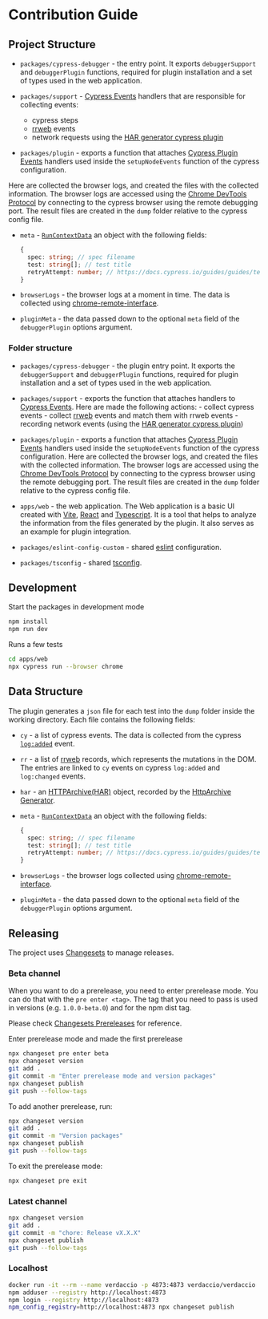 # Contribution Guide

## Project Structure

- `packages/cypress-debugger` - the entry point. It exports `debuggerSupport` and `debuggerPlugin` functions, required for plugin installation and a set of types used in the web application.

- `packages/support` - [Cypress Events](https://docs.cypress.io/api/cypress-api/catalog-of-events) handlers that are responsible for collecting events:

  - cypress steps
  - [rrweb](https://www.npmjs.com/package/rrweb) events
  - network requests using the [HAR generator cypress plugin](https://github.com/NeuraLegion/cypress-har-generator)

- `packages/plugin` - exports a function that attaches [Cypress Plugin Events](https://docs.cypress.io/api/plugins/writing-a-plugin) handlers used inside the `setupNodeEvents` function of the cypress configuration.

Here are collected the browser logs, and created the files with the collected information. The browser logs are accessed using the [Chrome DevTools Protocol](https://chromedevtools.github.io/devtools-protocol/) by connecting to the cypress browser using the remote debugging port. The result files are created in the `dump` folder relative to the cypress config file.

- `meta` - [`RunContextData`](./packages/support/src/cy/runContext.ts) an object with the following fields:

  ```typescript
  {
    spec: string; // spec filename
    test: string[]; // test title
    retryAttempt: number; // https://docs.cypress.io/guides/guides/test-retries
  }
  ```

- `browserLogs` - the browser logs at a moment in time. The data is collected using [chrome-remote-interface](https://www.npmjs.com/package/chrome-remote-interface).

- `pluginMeta` - the data passed down to the optional `meta` field of the `debuggerPlugin` options argument.

### Folder structure

- `packages/cypress-debugger` - the plugin entry point. It exports the `debuggerSupport` and `debuggerPlugin` functions, required for plugin installation and a set of types used in the web application.

- `packages/support` - exports the function that attaches handlers to [Cypress Events](https://docs.cypress.io/api/cypress-api/catalog-of-events). Here are made the following actions: - collect cypress events - collect [rrweb](https://www.npmjs.com/package/rrweb) events and match them with rrweb events - recording network events (using the [HAR generator cypress plugin](https://github.com/NeuraLegion/cypress-har-generator))

- `packages/plugin` - exports a function that attaches [Cypress Plugin Events](https://docs.cypress.io/api/plugins/writing-a-plugin) handlers used inside the `setupNodeEvents` function of the cypress configuration. Here are collected the browser logs, and created the files with the collected information.
  The browser logs are accessed using the [Chrome DevTools Protocol](https://chromedevtools.github.io/devtools-protocol/) by connecting to the cypress browser using the remote debugging port.
  The result files are created in the `dump` folder relative to the cypress config file.
- `apps/web` - the web application.
  The Web application is a basic UI created with [Vite](https://vitejs.dev/), [React](https://react.dev/) and [Typescript](https://www.typescriptlang.org/). It is a tool that helps to analyze the information from the files generated by the plugin. It also serves as an example for plugin integration.
- `packages/eslint-config-custom` - shared [eslint](https://eslint.org/) configuration.

- `packages/tsconfig` - shared [tsconfig](https://www.typescriptlang.org/docs/handbook/tsconfig-json.html).

## Development

Start the packages in development mode

```sh
npm install
npm run dev
```

Runs a few tests

```sh
cd apps/web
npx cypress run --browser chrome
```

## Data Structure

The plugin generates a `json` file for each test into the `dump` folder inside the working directory. Each file contains the following fields:

- `cy` - a list of cypress events. The data is collected from the cypress [`log:added`](https://docs.cypress.io/api/cypress-api/catalog-of-events) event.

- `rr` - a list of [rrweb](https://www.npmjs.com/package/rrweb) records, which represents the mutations in the DOM. The entries are linked to `cy` events on cypress `log:added` and `log:changed` events.

- `har` - an [HTTPArchive(HAR)](http://www.softwareishard.com/blog/har-12-spec/) object, recorded by the [HttpArchive Generator](https://github.com/NeuraLegion/cypress-har-generator).

- `meta` - [`RunContextData`](./packages/support/src/cy/runContext.ts) an object with the following fields:

  ```typescript
  {
    spec: string; // spec filename
    test: string[]; // test title
    retryAttempt: number; // https://docs.cypress.io/guides/guides/test-retries
  }
  ```

- `browserLogs` - the browser logs collected using [chrome-remote-interface](https://www.npmjs.com/package/chrome-remote-interface).

- `pluginMeta` - the data passed down to the optional `meta` field of the `debuggerPlugin` options argument.

## Releasing

The project uses [Changesets](https://github.com/changesets/changesets) to manage releases.

### Beta channel

When you want to do a prerelease, you need to enter prerelease mode. You can do that with the `pre enter <tag>`. The tag that you need to pass is used in versions (e.g. `1.0.0-beta.0`) and for the npm dist tag.

Please check [Changesets Prereleases](https://github.com/changesets/changesets/blob/main/docs/prereleases.md) for reference.

Enter prerelease mode and made the first prerelease

```sh
npx changeset pre enter beta
npx changeset version
git add .
git commit -m "Enter prerelease mode and version packages"
npx changeset publish
git push --follow-tags
```

To add another prerelease, run:

```sh
npx changeset version
git add .
git commit -m "Version packages"
npx changeset publish
git push --follow-tags
```

To exit the prerelease mode:

```sh
npx changeset pre exit
```

### Latest channel

```sh
npx changeset version
git add .
git commit -m "chore: Release vX.X.X"
npx changeset publish
git push --follow-tags
```

### Localhost

```sh
docker run -it --rm --name verdaccio -p 4873:4873 verdaccio/verdaccio
npm adduser --registry http://localhost:4873
npm login --registry http://localhost:4873
npm_config_registry=http://localhost:4873 npx changeset publish
```

